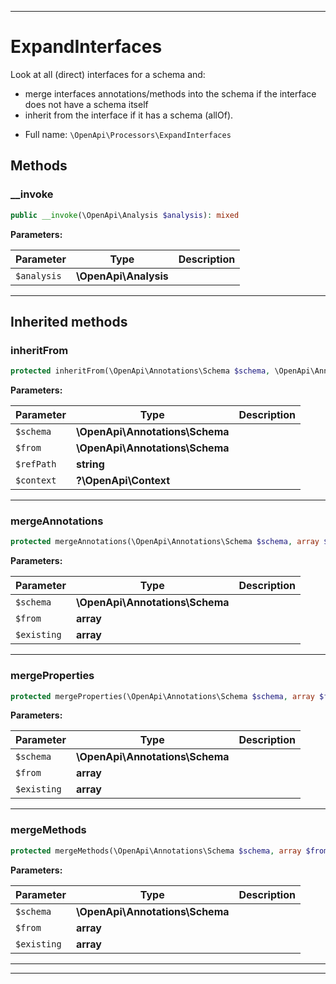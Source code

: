 ***

# ExpandInterfaces

Look at all (direct) interfaces for a schema and:
- merge interfaces annotations/methods into the schema if the interface does not have a schema itself
- inherit from the interface if it has a schema (allOf).



* Full name: `\OpenApi\Processors\ExpandInterfaces`




## Methods


### __invoke



```php
public __invoke(\OpenApi\Analysis $analysis): mixed
```








**Parameters:**

| Parameter | Type | Description |
|-----------|------|-------------|
| `$analysis` | **\OpenApi\Analysis** |  |




***


## Inherited methods


### inheritFrom



```php
protected inheritFrom(\OpenApi\Annotations\Schema $schema, \OpenApi\Annotations\Schema $from, string $refPath, ?\OpenApi\Context $context): void
```








**Parameters:**

| Parameter | Type | Description |
|-----------|------|-------------|
| `$schema` | **\OpenApi\Annotations\Schema** |  |
| `$from` | **\OpenApi\Annotations\Schema** |  |
| `$refPath` | **string** |  |
| `$context` | **?\OpenApi\Context** |  |




***

### mergeAnnotations



```php
protected mergeAnnotations(\OpenApi\Annotations\Schema $schema, array $from, array& $existing): void
```








**Parameters:**

| Parameter | Type | Description |
|-----------|------|-------------|
| `$schema` | **\OpenApi\Annotations\Schema** |  |
| `$from` | **array** |  |
| `$existing` | **array** |  |




***

### mergeProperties



```php
protected mergeProperties(\OpenApi\Annotations\Schema $schema, array $from, array& $existing): void
```








**Parameters:**

| Parameter | Type | Description |
|-----------|------|-------------|
| `$schema` | **\OpenApi\Annotations\Schema** |  |
| `$from` | **array** |  |
| `$existing` | **array** |  |




***

### mergeMethods



```php
protected mergeMethods(\OpenApi\Annotations\Schema $schema, array $from, array& $existing): void
```








**Parameters:**

| Parameter | Type | Description |
|-----------|------|-------------|
| `$schema` | **\OpenApi\Annotations\Schema** |  |
| `$from` | **array** |  |
| `$existing` | **array** |  |




***


***

